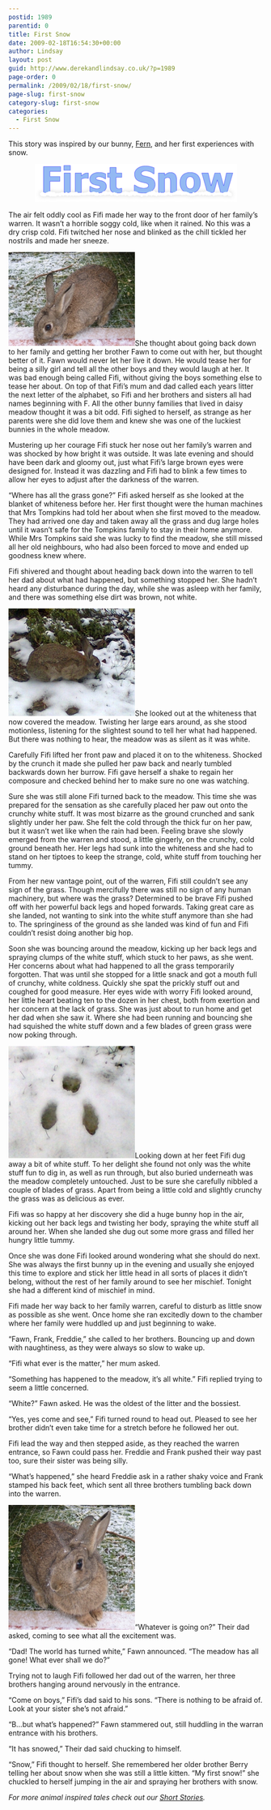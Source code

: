 ```yaml
---
postid: 1989
parentid: 0
title: First Snow
date: 2009-02-18T16:54:30+00:00
author: Lindsay
layout: post
guid: http://www.derekandlindsay.co.uk/?p=1989
page-order: 0
permalink: /2009/02/18/first-snow/
page-slug: first-snow
category-slug: first-snow
categories:
  - First Snow
---
```

<p style="text-align: left;">
  This story was inspired by our bunny, <a title="Fern" href="/pets/bunnies/fern/">Fern</a>, and her first experiences with snow.
</p>

<p style="text-align: center;">
  <img class="aligncenter size-full wp-image-2017 titleimage" title="First Snow" src="/wp-content/uploads/2009/02/firstsnow.png" alt="" />
</p>

<p style="text-align: center;">
  <p>
    The air felt oddly cool as Fifi made her way to the front door of her family’s warren. It wasn’t a horrible soggy cold, like when it rained. No this was a dry crisp cold. Fifi twitched her nose and blinked as the chill tickled her nostrils and made her sneeze.
  </p>
  
  <p>
    <img class="alignright size-full wp-image-2025" title="Fern examining the snow" src="/wp-content/uploads/2009/02/img_3220.jpg" alt="" width="250" height="185" />She thought about going back down to her family and getting her brother Fawn to come out with her, but thought better of it. Fawn would never let her live it down. He would tease her for being a silly girl and tell all the other boys and they would laugh at her. It was bad enough being called Fifi, without giving the boys something else to tease her about. On top of that Fifi’s mum and dad called each years litter the next letter of the alphabet, so Fifi and her brothers and sisters all had names beginning with F. All the other bunny families that lived in daisy meadow thought it was a bit odd. Fifi sighed to herself, as strange as her parents were she did love them and knew she was one of the luckiest bunnies in the whole meadow.<!--more-->
  </p>
  
  <p>
    Mustering up her courage Fifi stuck her nose out her family’s warren and was shocked by how bright it was outside. It was late evening and should have been dark and gloomy out, just what Fifi’s large brown eyes were designed for. Instead it was dazzling and Fifi had to blink a few times to allow her eyes to adjust after the darkness of the warren.
  </p>
  
  <p>
    “Where has all the grass gone?” Fifi asked herself as she looked at the blanket of whiteness before her. Her first thought were the human machines that Mrs Tompkins had told her about when she first moved to the meadow. They had arrived one day and taken away all the grass and dug large holes until it wasn’t safe for the Tompkins family to stay in their home anymore. While Mrs Tompkins said she was lucky to find the meadow, she still missed all her old neighbours, who had also been forced to move and ended up goodness knew where.
  </p>
  
  <p>
    Fifi shivered and thought about heading back down into the warren to tell her dad about what had happened, but something stopped her. She hadn’t heard any disturbance during the day, while she was asleep with her family, and there was something else dirt was brown, not white.
  </p>
  
  <p>
    <img class="alignright size-full wp-image-2026" title="Fern out in the snow" src="/wp-content/uploads/2009/02/image044.jpg" alt="" width="250" height="212" />She looked out at the whiteness that now covered the meadow. Twisting her large ears around, as she stood motionless, listening for the slightest sound to tell her what had happened. But there was nothing to hear, the meadow was as silent as it was white.
  </p>
  
  <p>
    Carefully Fifi lifted her front paw and placed it on to the whiteness. Shocked by the crunch it made she pulled her paw back and nearly tumbled backwards down her burrow. Fifi gave herself a shake to regain her composure and checked behind her to make sure no one was watching.
  </p>
  
  <p>
    Sure she was still alone Fifi turned back to the meadow. This time she was prepared for the sensation as she carefully placed her paw out onto the crunchy white stuff. It was most bizarre as the ground crunched and sank slightly under her paw. She felt the cold through the thick fur on her paw, but it wasn’t wet like when the rain had been. Feeling brave she slowly emerged from the warren and stood, a little gingerly, on the crunchy, cold ground beneath her. Her legs had sunk into the whiteness and she had to stand on her tiptoes to keep the strange, cold, white stuff from touching her tummy.
  </p>
  
  <p>
    From her new vantage point, out of the warren, Fifi still couldn’t see any sign of the grass. Though mercifully there was still no sign of any human machinery, but where was the grass? Determined to be brave Fifi pushed off with her powerful back legs and hoped forwards. Taking great care as she landed, not wanting to sink into the white stuff anymore than she had to. The springiness of the ground as she landed was kind of fun and Fifi couldn’t resist doing another big hop.
  </p>
  
  <p>
    Soon she was bouncing around the meadow, kicking up her back legs and spraying clumps of the white stuff, which stuck to her paws, as she went. Her concerns about what had happened to all the grass temporarily forgotten. That was until she stopped for a little snack and got a mouth full of crunchy, white coldness. Quickly she spat the prickly stuff out and coughed for good measure. Her eyes wide with worry Fifi looked around, her little heart beating ten to the dozen in her chest, both from exertion and her concern at the lack of grass. She was just about to run home and get her dad when she saw it. Where she had been running and bouncing she had squished the white stuff down and a few blades of green grass were now poking through.
  </p>
  
  <p>
    <img class="alignright size-full wp-image-2027" title="Bunny footprints in the snow" src="/wp-content/uploads/2009/02/image041.jpg" alt="" width="250" height="221" />Looking down at her feet Fifi dug away a bit of white stuff. To her delight she found not only was the white stuff fun to dig in, as well as run through, but also buried underneath was the meadow completely untouched. Just to be sure she carefully nibbled a couple of blades of grass. Apart from being a little cold and slightly crunchy the grass was as delicious as ever.
  </p>
  
  <p>
    Fifi was so happy at her discovery she did a huge bunny hop in the air, kicking out her back legs and twisting her body, spraying the white stuff all around her. When she landed she dug out some more grass and filled her hungry little tummy.
  </p>
  
  <p>
    Once she was done Fifi looked around wondering what she should do next. She was always the first bunny up in the evening and usually she enjoyed this time to explore and stick her little head in all sorts of places it didn’t belong, without the rest of her family around to see her mischief. Tonight she had a different kind of mischief in mind.
  </p>
  
  <p>
    Fifi made her way back to her family warren, careful to disturb as little snow as possible as she went. Once home she ran excitedly down to the chamber where her family were huddled up and just beginning to wake.
  </p>
  
  <p>
    “Fawn, Frank, Freddie,” she called to her brothers. Bouncing up and down with naughtiness, as they were always so slow to wake up.
  </p>
  
  <p>
    “Fifi what ever is the matter,” her mum asked.
  </p>
  
  <p>
    “Something has happened to the meadow, it’s all white.” Fifi replied trying to seem a little concerned.
  </p>
  
  <p>
    “White?” Fawn asked. He was the oldest of the litter and the bossiest.
  </p>
  
  <p>
    “Yes, yes come and see,” Fifi turned round to head out. Pleased to see her brother didn’t even take time for a stretch before he followed her out.
  </p>
  
  <p>
    Fifi lead the way and then stepped aside, as they reached the warren entrance, so Fawn could pass her. Freddie and Frank pushed their way past too, sure their sister was being silly.
  </p>
  
  <p>
    “What’s happened,” she heard Freddie ask in a rather shaky voice and Frank stamped his back feet, which sent all three brothers tumbling back down into the warren.
  </p>
  
  <p>
    <img class="alignright size-full wp-image-2028" title="Fern looking out at the snow" src="/wp-content/uploads/2009/02/img_3219.jpg" alt="" width="250" height="246" />“Whatever is going on?” Their dad asked, coming to see what all the excitement was.
  </p>
  
  <p>
    “Dad! The world has turned white,” Fawn announced. “The meadow has all gone! What ever shall we do?”
  </p>
  
  <p>
    Trying not to laugh Fifi followed her dad out of the warren, her three brothers hanging around nervously in the entrance.
  </p>
  
  <p>
    “Come on boys,” Fifi’s dad said to his sons. “There is nothing to be afraid of. Look at your sister she’s not afraid.”
  </p>
  
  <p>
    “B…but what’s happened?” Fawn stammered out, still huddling in the warran entrance with his brothers.
  </p>
  
  <p>
    “It has snowed,” Their dad said chucking to himself.
  </p>
  
  <p>
    “Snow,” Fifi thought to herself. She remembered her older brother Berry telling her about snow when she was still a little kitten. “My first snow!” she chuckled to herself jumping in the air and spraying her brothers with snow.
  </p>
  
  <p>
    <em>For more animal inspired tales check out our <a title="Short Stories" href="http://www.derekandlindsay.co.uk/fiction/short-stories/">Short Stories</a>.</em>
  </p>